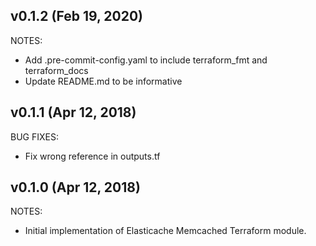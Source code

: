 ## v0.1.2 (Feb 19, 2020)

NOTES:

* Add .pre-commit-config.yaml to include terraform_fmt and terraform_docs
* Update README.md to be informative

## v0.1.1 (Apr 12, 2018)

BUG FIXES:

* Fix wrong reference in outputs.tf


## v0.1.0 (Apr 12, 2018)

NOTES:

* Initial implementation of Elasticache Memcached Terraform module.
